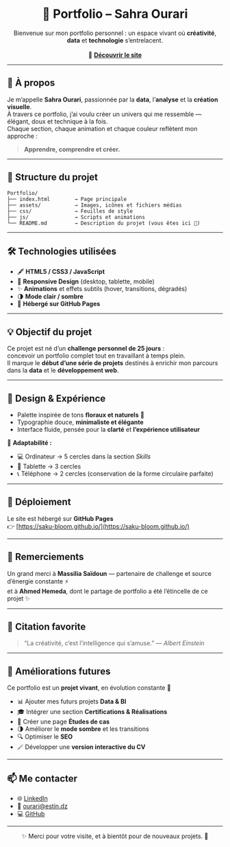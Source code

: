 <h1 align="center">🌸 Portfolio – Sahra Ourari</h1>

<p align="center">
  Bienvenue sur mon portfolio personnel : un espace vivant où <b>créativité</b>, <b>data</b> et <b>technologie</b> s’entrelacent.  
  <br><br>
  🔗 <a href="https://saku-bloom.github.io/" target="_blank"><b>Découvrir le site</b></a>
</p>

---

## 💫 À propos

Je m’appelle **Sahra Ourari**, passionnée par la **data**, l’**analyse** et la **création visuelle**.  
À travers ce portfolio, j’ai voulu créer un univers qui me ressemble — élégant, doux et technique à la fois.  
Chaque section, chaque animation et chaque couleur reflètent mon approche :  
> **Apprendre, comprendre et créer.**

---

## 🧩 Structure du projet

```
Portfolio/
├── index.html        → Page principale
├── assets/           → Images, icônes et fichiers médias
├── css/              → Feuilles de style
├── js/               → Scripts et animations
└── README.md         → Description du projet (vous êtes ici 💫)
```
---

## 🛠️ Technologies utilisées

- 🖋️ **HTML5 / CSS3 / JavaScript**  
- 📱 **Responsive Design** (desktop, tablette, mobile)  
- ✨ **Animations** et effets subtils (hover, transitions, dégradés)  
- 🌗 **Mode clair / sombre**  
- 🚀 **Hébergé sur GitHub Pages**

---

## 💡 Objectif du projet

Ce projet est né d’un **challenge personnel de 25 jours** :  
concevoir un portfolio complet tout en travaillant à temps plein.  
Il marque le **début d’une série de projets** destinés à enrichir mon parcours  
dans la **data** et le **développement web**.

---

## 🎨 Design & Expérience

- Palette inspirée de tons **floraux et naturels** 🌸  
- Typographie douce, **minimaliste et élégante**  
- Interface fluide, pensée pour la **clarté** et **l’expérience utilisateur**

📱 **Adaptabilité :**
- 💻 Ordinateur → 5 cercles dans la section *Skills*  
- 📱 Tablette → 3 cercles  
- 📞 Téléphone → 2 cercles (conservation de la forme circulaire parfaite)

---

## 🚀 Déploiement

Le site est hébergé sur **GitHub Pages**  
👉 [https://saku-bloom.github.io/](https://saku-bloom.github.io/)

---

## 💬 Remerciements

Un grand merci à **Massilia Saïdoun** — partenaire de challenge et source d’énergie constante ⚡  
et à **Ahmed Hemeda**, dont le partage de portfolio a été l’étincelle de ce projet ✨

---

## 🦋 Citation favorite

> “La créativité, c’est l’intelligence qui s’amuse.” — *Albert Einstein*

---

## 🚧 Améliorations futures

Ce portfolio est un **projet vivant**, en évolution constante 🌷

- 📊 Ajouter mes futurs projets **Data & BI**  
- 🎓 Intégrer une section **Certifications & Réalisations**  
- 💼 Créer une page **Études de cas**  
- 🌗 Améliorer le **mode sombre** et les transitions  
- 🔍 Optimiser le **SEO**  
- 🪄 Développer une **version interactive du CV**

---

## 📫 Me contacter

- 🌐 [LinkedIn](https://www.linkedin.com/in/sahra-ourari-3b628a303/)  
- 💌 ourari@estin.dz  
- 💻 [GitHub](https://github.com/saku-bloom)

---

<p align="center">✨ Merci pour votre visite, et à bientôt pour de nouveaux projets. 🚀</p>
